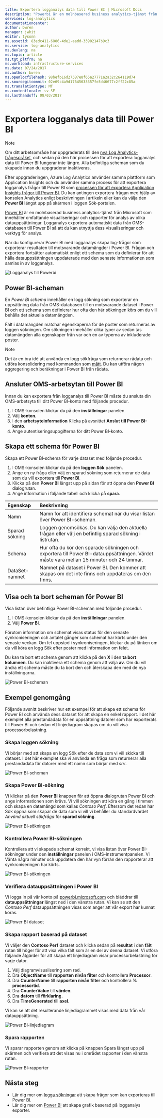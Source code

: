 ```yaml
---
title: Exportera logganalys data till Power BI | Microsoft Docs
description: "Powerbi är en molnbaserad business analytics-tjänst från Microsoft som innehåller omfattande visualiseringar och rapporter för analys av olika datauppsättningar.  Logganalys exportera kontinuerligt data från OMS-databasen till Power BI så att du kan utnyttja dess visualiseringar och verktyg för analys.  Den här artikeln beskriver hur du konfigurerar frågor i logganalys som exporterar till Power BI automatiskt med jämna mellanrum."
services: log-analytics
documentationcenter: 
author: bwren
manager: jwhit
editor: tysonn
ms.assetid: 83edc411-6886-4de1-aadd-33982147b9c3
ms.service: log-analytics
ms.devlang: na
ms.topic: article
ms.tgt_pltfrm: na
ms.workload: infrastructure-services
ms.date: 07/24/2017
ms.author: bwren
ms.openlocfilehash: 98befb16d27387e8f65a27771a2a32c264119d74
ms.sourcegitcommit: 02e69c4a9d17645633357fe3d46677c2ff22c85a
ms.translationtype: MT
ms.contentlocale: sv-SE
ms.lasthandoff: 08/03/2017
---
```

# <a name="export-log-analytics-data-to-power-bi"></a>Exportera logganalys data till Power BI

>[!NOTE]
> Om ditt arbetsområde har uppgraderats till den [nya Log Analytics-frågespråket](log-analytics-log-search-upgrade.md), och sedan på den här processen för att exportera logganalys data till Power BI fungerar inte längre.  Alla befintliga scheman som du skapade innan du uppgraderar inaktiveras. 
>
> Efter uppgraderingen, Azure Log Analytics använder samma plattform som Application Insights och du använder samma process för att exportera logganalys frågor till Power BI som [processen för att exportera Application Insights frågor till Power BI](../application-insights/app-insights-export-power-bi.md#export-analytics-queries).  Du kan antingen exportera frågan med hjälp av konsolen Analytics enligt beskrivningen i artikeln eller kan du välja den **Power BI** längst upp på skärmen i loggen Sök-portalen.



[Power BI](https://powerbi.microsoft.com/documentation/powerbi-service-get-started/) är en molnbaserad business analytics-tjänst från Microsoft som innehåller omfattande visualiseringar och rapporter för analys av olika datauppsättningar.  Logganalys exportera automatiskt data från OMS-databasen till Power BI så att du kan utnyttja dess visualiseringar och verktyg för analys.

När du konfigurerar Power BI med logganalys skapa log-frågor som exporterar resultaten till motsvarande datamängder i Power BI.  Frågan och exportera fortsätter automatiskt enligt ett schema som du definierar för att hålla datauppsättningen uppdaterade med den senaste informationen som samlas in av logganalys.

![Logganalys till Powerbi](media/log-analytics-powerbi/overview.png)

## <a name="power-bi-schedules"></a>Power BI-scheman
En *Power BI schema* innehåller en logg sökning som exporterar en uppsättning data från OMS-databasen till en motsvarande dataset i Power BI och ett schema som definierar hur ofta den här sökningen körs om du vill behålla det aktuella datamängden.

Fält i datamängden matchar egenskaperna för de poster som returneras av loggen sökningen.  Om sökningen innehåller olika typer av sedan tas datamängden alla egenskaper från var och en av typerna av inkluderade poster.  

> [!NOTE]
> Det är en bra idé att använda en logg sökfråga som returnerar rådata och utföra konsolidering med kommandon som [mått](log-analytics-search-reference.md#measure).  Du kan utföra någon aggregering och beräkningar i Power BI från rådata.
>
>

## <a name="connecting-oms-workspace-to-power-bi"></a>Ansluter OMS-arbetsytan till Power BI
Innan du kan exportera från logganalys till Power BI måste du ansluta din OMS-arbetsyta till ditt Power BI-konto med följande procedur.  

1. I OMS-konsolen klickar du på den **inställningar** panelen.
2. Välj **konton**.
3. I den **arbetsyteinformation** Klicka på avsnittet **Anslut till Power BI-konto**.
4. Ange autentiseringsuppgifterna för ditt Power BI-konto.

## <a name="create-a-power-bi-schedule"></a>Skapa ett schema för Power BI
Skapa ett Power BI-schema för varje dataset med följande procedur.

1. I OMS-konsolen klickar du på den **loggen Sök** panelen.
2. Ange en ny fråga eller välj en sparad sökning som returnerar de data som du vill exportera till **Power BI**.  
3. Klicka på den **Power BI** längst upp på sidan för att öppna den **Power BI** dialogrutan.
4. Ange information i följande tabell och klicka på **spara**.

| Egenskap | Beskrivning |
|:--- |:--- |
| Namn |Namn för att identifiera schemat när du visar listan över Power BI-scheman. |
| Sparad sökning |Loggen genomsökas.  Du kan välja den aktuella frågan eller välj en befintlig sparad sökning i listrutan. |
| Schema |Hur ofta du kör den sparade sökningen och exportera till Power BI-datauppsättningen.  Värdet måste vara mellan 15 minuter och 24 timmar. |
| DataSet-namnet |Namnet på dataset i Power BI.  Den kommer att skapas om det inte finns och uppdateras om den finns. |

## <a name="viewing-and-removing-power-bi-schedules"></a>Visa och ta bort scheman för Power BI
Visa listan över befintliga Power BI-scheman med följande procedur.

1. I OMS-konsolen klickar du på den **inställningar** panelen.
2. Välj **Power BI**.

Förutom information om schemat visas status för den senaste synkroniseringen och antalet gånger som schemat har körts under den senaste veckan.  Om fel uppstod i synkroniseringen, klickar du på länken om du vill köra en logg Sök efter poster med information om felet.

Du kan ta bort ett schema genom att klicka på den **X** i den **ta bort kolumnen**.  Du kan inaktivera ett schema genom att välja **av**.  Om du vill ändra ett schema måste du ta bort den och återskapa den med de nya inställningarna.

![Power BI-scheman](media/log-analytics-powerbi/schedules.png)

## <a name="sample-walkthrough"></a>Exempel genomgång
Följande avsnitt beskriver hur ett exempel för att skapa ett schema för Power BI och använda dess dataset för att skapa en enkel rapport.  I det här exemplet alla prestandadata för en uppsättning datorer som har exporterats till Power BI och sedan ett linjediagram skapas om du vill visa processorbelastning.

### <a name="create-log-search"></a>Skapa loggen sökning
Vi börjar med att skapa en logg Sök efter de data som vi vill skicka till dataset.  I det här exemplet ska vi använda en fråga som returnerar alla prestandadata för datorer med ett namn som börjar med *srv*.  

![Power BI-scheman](media/log-analytics-powerbi/walkthrough-query.png)

### <a name="create-power-bi-search"></a>Skapa Power BI-sökning
Vi klickar på den **Power BI** knappen för att öppna dialogrutan Power BI och ange informationen som krävs.  Vi vill sökningen att köra en gång i timmen och skapa en datamängd som kallas *Contoso Perf*.  Eftersom det redan har Sök öppna som skapar de data som vi vill vi behåller du standardvärdet *Använd aktuell sökfråga* för **sparad sökning**.

![Power BI-sökningen](media/log-analytics-powerbi/walkthrough-schedule.png)

### <a name="verify-power-bi-search"></a>Kontrollera Power BI-sökningen
Kontrollera att vi skapade schemat korrekt, vi visa listan över Power BI-sökningar under den **inställningar** panelen i OMS-instrumentpanelen.  Vi Vänta några minuter och uppdatera den här vyn förrän den rapporterar att synkroniseringen har körts.

![Power BI-sökningen](media/log-analytics-powerbi/walkthrough-schedules.png)

### <a name="verify-the-dataset-in-power-bi"></a>Verifiera datauppsättningen i Power BI
Vi logga in på vår konto på [powerbi.microsoft.com](http://powerbi.microsoft.com/) och bläddrar till **datauppsättningar** längst ned i den vänstra rutan.  Vi kan se att den *Contoso Perf* datauppsättningen visas som anger att vår export har kunnat köras.

![Power BI dataset](media/log-analytics-powerbi/walkthrough-datasets.png)

### <a name="create-report-based-on-dataset"></a>Skapa rapport baserad på dataset
Vi väljer den **Contoso Perf** dataset och klicka sedan på **resultat** i den **fält** rutan till höger för att visa vilka fält som är en del av denna dataset.  Vi utföra följande åtgärder för att skapa ett linjediagram visar processorbelastning för varje dator.

1. Välj diagramvisualisering som rad.
2. Dra **ObjectName** till **rapporten nivån filter** och kontrollera **Processor**.
3. Dra **CounterName** till **rapporten nivån filter** och kontrollera **% processortid**.
4. Dra **CounterValue** till **värden**.
5. Dra **datorn** till **förklaring**.
6. Dra **TimeGenerated** till **axel**.

Vi kan se att det resulterande linjediagrammet visas med data från vår datauppsättning.

![Power BI-linjediagram](media/log-analytics-powerbi/walkthrough-linegraph.png)

### <a name="save-the-report"></a>Spara rapporten
Vi sparar rapporten genom att klicka på knappen Spara längst upp på skärmen och verifiera att det visas nu i området rapporter i den vänstra rutan.

![Power BI-rapporter](media/log-analytics-powerbi/walkthrough-report.png)

## <a name="next-steps"></a>Nästa steg
* Lär dig mer om [logga sökningar](log-analytics-log-searches.md) att skapa frågor som kan exporteras till Power BI.
* Lär dig mer om [Power BI](http://powerbi.microsoft.com) att skapa grafik baserad på logganalys exporter.
